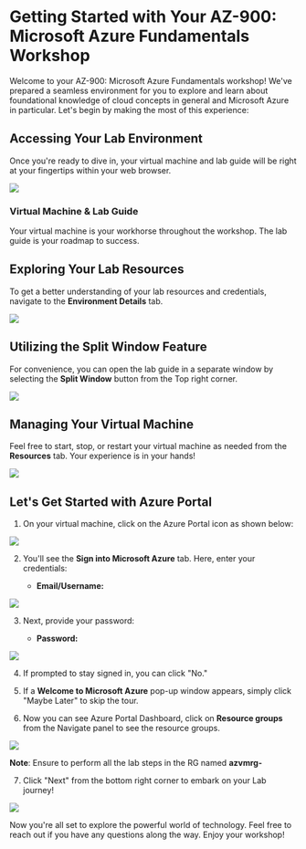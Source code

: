 ﻿# Getting Started with Your AZ-900: Microsoft Azure Fundamentals Workshop
 
Welcome to your AZ-900: Microsoft Azure Fundamentals workshop! We've prepared a seamless environment for you to explore and learn about foundational knowledge of cloud concepts in general and Microsoft Azure in particular. Let's begin by making the most of this experience:
 
## Accessing Your Lab Environment
 
Once you're ready to dive in, your virtual machine and lab guide will be right at your fingertips within your web browser.

![](https://github.com/SpektraSystems/CloudLabs-Azure/blob/master/azure-virtual-machine-and-compute/instructions/images/labguide-1.png?raw=true) 

### Virtual Machine & Lab Guide
 
Your virtual machine is your workhorse throughout the workshop. The lab guide is your roadmap to success.
 
## Exploring Your Lab Resources
 
To get a better understanding of your lab resources and credentials, navigate to the **Environment Details** tab.
 
![](https://github.com/SpektraSystems/CloudLabs-Azure/blob/master/azure-virtual-machine-and-compute/instructions/images/env-1.png?raw=true)
 
## Utilizing the Split Window Feature
 
For convenience, you can open the lab guide in a separate window by selecting the **Split Window** button from the Top right corner.
 
![](https://github.com/SpektraSystems/CloudLabs-Azure/blob/master/azure-virtual-machine-and-compute/instructions/images/spl.png?raw=true)
 
## Managing Your Virtual Machine
 
Feel free to start, stop, or restart your virtual machine as needed from the **Resources** tab. Your experience is in your hands!
 
![](https://github.com/SpektraSystems/CloudLabs-Azure/blob/master/azure-virtual-machine-and-compute/instructions/images/res.png?raw=true) 
 
## Let's Get Started with Azure Portal
 
1. On your virtual machine, click on the Azure Portal icon as shown below:
 
![](https://github.com/SpektraSystems/CloudLabs-Azure/blob/master/azure-virtual-machine-and-compute/instructions/images/sc900-image(1).png?raw=true)

 
2. You'll see the **Sign into Microsoft Azure** tab. Here, enter your credentials:
 
   - **Email/Username:** <inject key="AzureAdUserEmail"></inject>

![](https://github.com/SpektraSystems/CloudLabs-Azure/blob/master/azure-virtual-machine-and-compute/instructions/images/sc900-image-1.png?raw=true)
 
3. Next, provide your password:
 
   - **Password:** <inject key="AzureAdUserPassword"></inject>

![](https://github.com/SpektraSystems/CloudLabs-Azure/blob/master/azure-virtual-machine-and-compute/instructions/images/sc900-image-2.png?raw=true)
 
4. If prompted to stay signed in, you can click "No."
 
5. If a **Welcome to Microsoft Azure** pop-up window appears, simply click "Maybe Later" to skip the tour.
 
6. Now you can see Azure Portal Dashboard, click on **Resource groups** from the Navigate panel to see the resource groups.

![](https://github.com/SpektraSystems/CloudLabs-Azure/blob/master/azure-virtual-machine-and-compute/instructions/images/resource%20gorup.png?raw=true)

**Note**: Ensure to perform all the lab steps in the RG named **azvmrg-<inject key="Deployment ID" enableCopy="false"/>**

   
7. Click "Next" from the bottom right corner to embark on your Lab journey!

![](https://github.com/SpektraSystems/CloudLabs-Azure/blob/master/azure-virtual-machine-and-compute/instructions/images/sc900-image(3).png?raw=true)

Now you're all set to explore the powerful world of technology. Feel free to reach out if you have any questions along the way. Enjoy your workshop!